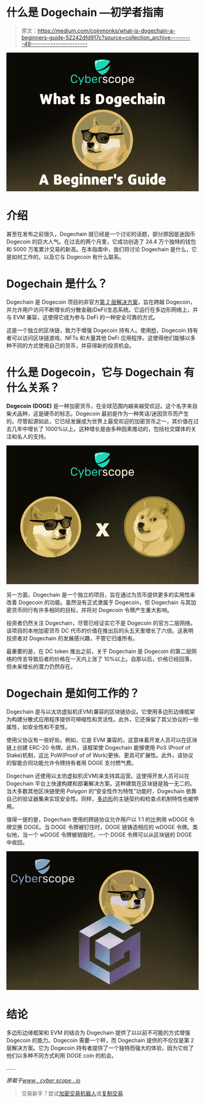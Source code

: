 # 什么是 Dogechain —初学者指南

> 原文：<https://medium.com/coinmonks/what-is-dogechain-a-beginners-guide-52242dfd917c?source=collection_archive---------49----------------------->

![](img/7ced22702ce0fbbf823d03bde93b12b9.png)

# 介绍

甚至在发布之前很久，Dogechain 就已经是一个讨论的话题，部分原因是迷因币 Dogecoin 的巨大人气。在过去的两个月里，它成功创造了 24.4 万个独特的钱包和 5000 万笔累计交易的新高。在本指南中，我们将讨论 Dogechain 是什么，它是如何工作的，以及它与 Dogecoin 有什么联系。

# Dogechain 是什么？

Dogechain 是 Dogecoin 项目的非官方[第 2 层解决方案](https://www.cyberscope.io/blog/what-are-layer-1-and-layer-2-in-blockchains)，旨在跨越 Dogecoin，并允许用户访问不断增长的分散金融(DeFi)生态系统。它运行在多边形网络上，并与 EVM 兼容，这使得它成为参与 DeFi 的一种安全可靠的方式。

这是一个独立的区块链，致力于增强 Dogecoin 持有人。使用[桥](https://www.cyberscope.io/blog/what-is-a-crypto-bridge)，Dogecoin 持有者可以访问区块链游戏、NFTs 和大量其他 DeFi 应用程序。这使得他们能够以多种不同的方式使用自己的货币，并获得新的投资机会。

# 什么是 Dogecoin，它与 Dogechain 有什么关系？

**Dogecoin (DOGE)** 是一种加密货币，在全球范围内越来越受欢迎。这个名字来自柴犬品种，这是硬币的标志。Dogecoin 最初是作为一种笑话/迷因货币而产生的。尽管起源如此，它已经发展成为世界上最受欢迎的加密货币之一，其价值在过去几年中增长了 1000%以上。这种增长是由多种因素推动的，包括社交媒体的关注和名人的支持。

![](img/5e5f0f73cdacbcb48119b43c864233c4.png)

另一方面，Dogechain 是一个独立的项目，旨在通过为货币提供更多的实用性来改善 Dogecoin 的功能。虽然没有正式隶属于 Dogecoin，但 Dogechain 与其加密货币同行有许多相同的目标，并将对 Dogecoin 令牌产生重大影响。

投资者仍然关注 Dogechain，尽管已经证实它不是 Dogecoin 的官方二层网络。该项目的本地加密货币 DC 代币的价值在推出后的头五天里增长了六倍。这表明投资者对 Dogechain 的发展感兴趣，不管它归谁所有。

最重要的是，在 DC token 推出之前，关于 Dogechain 是 Dogecoin 的第二层网络的传言导致后者的价格在一天内上涨了 10%以上。自那以后，价格已经回落，但未来增长的潜力仍然存在。

# Dogechain 是如何工作的？

Dogechain 是与以太坊虚拟机(EVM)兼容的区块链协议。它使用多边形边缘框架为构建分散式应用程序提供可伸缩性和灵活性。此外，它还保留了其父协议的一些属性，如安全性和不变性。

使用父协议有一些好处。例如，它是 EVM 兼容的，这意味着开发人员可以在区块链上创建 ERC-20 令牌。此外，该框架使 Dogechain 能够使用 PoS (Proof of Stake)机制，这比 PoW(Proof of of Work)更快、更具可扩展性。此外，该协议的智能合同功能允许令牌持有者用 DOGE 支付燃气费。

Dogechain 还使用以太坊虚拟机(EVM)来支持其运营。这使得开发人员可以在 Dogechain 平台上快速构建和部署解决方案。这种建筑在区块链是独一无二的。当大多数其他区块链使用 Polygon 的“安全性作为特性”功能时，Dogechain 依靠自己的验证器集来实现安全性。同样，[多边形](https://www.cyberscope.io/polygon-smart-contract-audit)的主链契约和检查点机制特性也被停用。

值得一提的是，Dogechain 使用的跨链协议允许用户以 1:1 的比例用 wDOGE 令牌交换 DOGE。当 DOGE 令牌被钉住时，DOGE 链铸造相应的 wDOGE 令牌。类似地，当一个 wDOGE 令牌被销毁时，一个 DOGE 令牌可以从区块链的 DOGE 中收回。

![](img/099e39b07bb1905ee4045093ab7efbe6.png)

# 结论

多边形边缘框架和 EVM 的结合为 Dogechain 提供了以以前不可能的方式增强 Dogecoin 的能力。Dogecoin 需要一个秤，而 Dogechain 提供的不仅仅是第 2 层解决方案。它为 Dogecoin 持有者提供了一个独特而强大的体验，因为它给了他们以多种不同方式利用 DOGE coin 的机会。

*……*

*原载于*[*www . cyber scope . io*](https://www.cyberscope.io/)

> 交易新手？尝试[加密交易机器人](/coinmonks/crypto-trading-bot-c2ffce8acb2a)或[复制交易](/coinmonks/top-10-crypto-copy-trading-platforms-for-beginners-d0c37c7d698c)